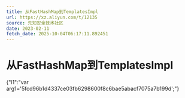 ```yaml
---
title: 从FastHashMap到TemplatesImpl
url: https://xz.aliyun.com/t/12135
source: 先知安全技术社区
date: 2023-02-11
fetch_date: 2025-10-04T06:17:11.892451
---
```


# 从FastHashMap到TemplatesImpl

{"l1":"var arg1='5fcd96b1d4337ce03fb6298600f8c6bae5abacf7075a7b199d';"}